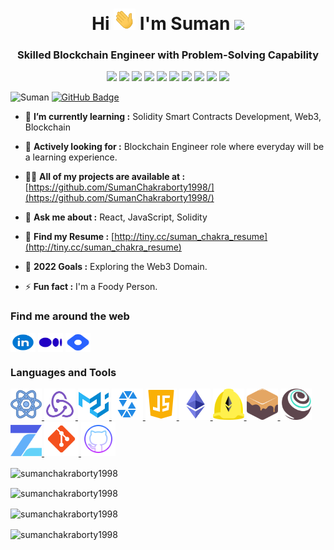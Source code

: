 <!-- <h1 align="center">Hi 👋, I'm Suman</h1> -->

<h1 align="center">Hi <img src="https://raw.githubusercontent.com/ABSphreak/ABSphreak/master/gifs/Hi.gif" width="35"> I'm Suman <img src="https://camo.githubusercontent.com/d3359cb00ab0b5ed8f2e1fe3fceb4fbaf3b614340f8c0db99c17b9f50b351770/68747470733a2f2f656d6f6a69732e736c61636b6d6f6a69732e636f6d2f656d6f6a69732f696d616765732f313533313834393433302f343234362f626c6f622d73756e676c61737365732e6769663f31353331383439343330" width="35"></h1>
<h3 align="center">Skilled Blockchain Engineer with Problem-Solving Capability</h3>

<p align= "center">

<img src="https://img.shields.io/badge/React-React-blue"/>
<img src="https://img.shields.io/badge/Redux-Redux-firebrick"/>
<!-- <img src="https://img.shields.io/badge/JS-Javascript-red"/> -->
<!-- <img src="https://img.shields.io/badge/Node-node-green"/>
<img src="https://img.shields.io/badge/express-Express-blueviolet"/>
<img src="https://img.shields.io/badge/Mongodb-mongodb-brightgreen"/> -->
<img src="https://img.shields.io/badge/Solidity-Solidity-mediumblue"/>
<img src="https://img.shields.io/badge/Web3-Web3-red"/>
<img src="https://img.shields.io/badge/Ethereum-Ethereum-magenta"/>
<img src="https://img.shields.io/badge/Ethers.js-Ethers.js-indigo"/>
<img src="https://img.shields.io/badge/Web3.js-Web3.js-maroon"/>
<img src="https://img.shields.io/badge/Hardhat-Hardhat-peru"/>
<img src="https://img.shields.io/badge/Truffle-Truffle-orangered"/>
<img src="https://img.shields.io/badge/Ganache-Ganache-seagreen"/>
</p>

<p align="left"> <img src="https://komarev.com/ghpvc/?username=SumanChakraborty1998&label=Profile%20views&color=0e05b6&style=flat" alt="Suman" />
<a href="https://github.com/SumanChakraborty1998?tab=followers"><img src="https://img.shields.io/github/followers/SumanChakraborty1998?label=Followers&style=social" alt="GitHub Badge"></a>
</p>

- 🌱 **I’m currently learning :** Solidity Smart Contracts Development, Web3, Blockchain

- 🌟 **Actively looking for :** Blockchain Engineer role where everyday will be a learning experience.

- 👨‍💻 **All of my projects are available at :** [https://github.com/SumanChakraborty1998/](https://github.com/SumanChakraborty1998/)

- 💬 **Ask me about :** React, JavaScript, Solidity

- 📄 **Find my Resume :** [http://tiny.cc/suman_chakra_resume](http://tiny.cc/suman_chakra_resume)

- 🥅 **2022 Goals :** Exploring the Web3 Domain.

- ⚡ **Fun fact :** I'm a Foody Person.


<h3 align="left">Find me around the web</h3>
<p align="left">
<a href="https://www.linkedin.com/in/suman-chakraborty-699308120/" target="blank"><img align="center" src="./Images/linkedin.svg" alt="https://www.linkedin.com/in/suman-chakraborty-699308120/" height="30" width="40" /></a>
<!--  -->
<a href="https://sumanchakra8145.medium.com/" target="blank"><img align="center" src="./Images/medium2.svg" alt="@sumanchakra8145.medium.com" height="30" width="40" /></a>
<!--  -->
<a href="https://hashnode.com/@way2reachsuman" target="blank"><img align="center" src="./Images/hashnode.svg" alt="https://hashnode.com/@way2reachsuman" height="30" width="40" /></a>

</p>

<h3 align="left">Languages and Tools</h3>
<p align="left" >
  <!--  -->
  <a href="https://reactjs.org/" target="_blank"> <img src="./Images/react.svg" alt="react" width="50" height="50"/> </a>
  <!--  -->
  <a href="https://redux.js.org" target="_blank"> <img src="./Images/redux.svg" alt="redux" width="50" height="50"/> </a> 
  <!--  -->
  <a href="https://mui.com/" target="_blank"> <img src="./Images/mui.svg" alt="material ui" width="50" height="50"/> </a>
  <!--  -->
  <a href="https://docs.soliditylang.org/en/v0.8.15/" target="_blank"> <img src="./Images/solidity.svg" alt="solidity" width="50" height="50"/> </a>
  <!--  -->
  <a href="https://developer.mozilla.org/en-US/docs/Web/JavaScript" target="_blank"> <img src="./Images/js.svg" alt="javascript" width="50" height="50"/> </a>
  <!--  -->
  <a href="https://ethereum.org/en/developers/docs/" target="_blank"> <img src="./Images/ethereum.svg" alt="ethereum" width="50" height="50"/> </a>
  <!--  -->
  <a href="https://hardhat.org/" target="_blank"> <img src="./Images/hardhat.png" alt="Hardhat" width="50" height="50"/> </a>
  <!--  -->
  <a href="https://trufflesuite.com/ganache/" target="_blank"> <img src="./Images/ganache.png" alt="Ganache" width="50" height="50"/> </a>
  <!--  -->
  <a href="https://trufflesuite.com/" target="_blank"> <img src="./Images/truffle.png" alt="Truffle" width="50" height="50"/> </a>
  <!--  -->
  <a href="https://www.openzeppelin.com/contracts" target="_blank"> <img src="./Images/openzeppelin.png" alt="Opnezeppelin" width="50" height="50"/> </a>
  <!--  -->
  <a href="https://git-scm.com/" target="_blank"> <img src="./Images/git.svg" alt="Git" width="55" height="55"/> </a>
  <!--  -->
  <a href="https://github.com/" target="_blank"> <img src="./Images/github.svg" alt="Github" width="55" height="55"/> </a>
  
</p>

<p>
  <img align="center" src="https://github-readme-stats.vercel.app/api/top-langs?username=SumanChakraborty1998&show_icons=true&locale=en&layout=compact" alt="sumanchakraborty1998"/>
</p>

<p><img align="center" src="https://github-readme-stats.vercel.app/api?username=SumanChakraborty1998&show_icons=true&locale=en" alt="sumanchakraborty1998" /></p>

<p><img align="center" src="https://github-readme-streak-stats.herokuapp.com/?user=SumanChakraborty1998&" alt="sumanchakraborty1998" /></p>
<p>
  <img align="center" src="https://activity-graph.herokuapp.com/graph?username=SumanChakraborty1998&bg_color=0A1117&color=ffffff&line=1A237E&point=1E88E5&area=true&hide_border=true" alt="sumanchakraborty1998" />
</p>

<!--### Blogs posts -->
<!-- BLOG-POST-LIST:START -->
<!-- BLOG-POST-LIST:END -->
